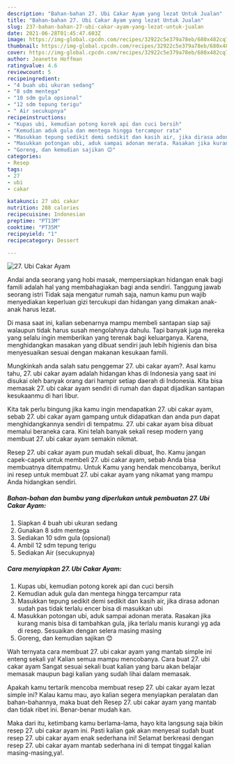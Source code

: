```yaml
---
description: "Bahan-bahan 27. Ubi Cakar Ayam yang lezat Untuk Jualan"
title: "Bahan-bahan 27. Ubi Cakar Ayam yang lezat Untuk Jualan"
slug: 237-bahan-bahan-27-ubi-cakar-ayam-yang-lezat-untuk-jualan
date: 2021-06-28T01:45:47.603Z
image: https://img-global.cpcdn.com/recipes/32922c5e379a78eb/680x482cq70/27-ubi-cakar-ayam-foto-resep-utama.jpg
thumbnail: https://img-global.cpcdn.com/recipes/32922c5e379a78eb/680x482cq70/27-ubi-cakar-ayam-foto-resep-utama.jpg
cover: https://img-global.cpcdn.com/recipes/32922c5e379a78eb/680x482cq70/27-ubi-cakar-ayam-foto-resep-utama.jpg
author: Jeanette Hoffman
ratingvalue: 4.6
reviewcount: 5
recipeingredient:
- "4 buah ubi ukuran sedang"
- "8 sdm mentega"
- "10 sdm gula opsional"
- "12 sdm tepung terigu"
- " Air secukupnya"
recipeinstructions:
- "Kupas ubi, kemudian potong korek api dan cuci bersih"
- "Kemudian aduk gula dan mentega hingga tercampur rata"
- "Masukkan tepung sedikit demi sedikit dan kasih air, jika dirasa adonan sudah pas tidak terlalu encer bisa di masukkan ubi"
- "Masukkan potongan ubi, aduk sampai adonan merata. Rasakan jika kurang manis bisa di tambahkan gula, jika terlalu manis kurangi yg ada di resep. Sesuaikan dengan selera masing masing"
- "Goreng, dan kemudian sajikan 😊"
categories:
- Resep
tags:
- 27
- ubi
- cakar

katakunci: 27 ubi cakar 
nutrition: 288 calories
recipecuisine: Indonesian
preptime: "PT13M"
cooktime: "PT35M"
recipeyield: "1"
recipecategory: Dessert

---
```



![27. Ubi Cakar Ayam](https://img-global.cpcdn.com/recipes/32922c5e379a78eb/680x482cq70/27-ubi-cakar-ayam-foto-resep-utama.jpg)

Andai anda seorang yang hobi masak, mempersiapkan hidangan enak bagi famili adalah hal yang membahagiakan bagi anda sendiri. Tanggung jawab seorang istri Tidak saja mengatur rumah saja, namun kamu pun wajib menyediakan keperluan gizi tercukupi dan hidangan yang dimakan anak-anak harus lezat.

Di masa  saat ini, kalian sebenarnya mampu membeli santapan siap saji walaupun tidak harus susah mengolahnya dahulu. Tapi banyak juga mereka yang selalu ingin memberikan yang terenak bagi keluarganya. Karena, menghidangkan masakan yang dibuat sendiri jauh lebih higienis dan bisa menyesuaikan sesuai dengan makanan kesukaan famili. 



Mungkinkah anda salah satu penggemar 27. ubi cakar ayam?. Asal kamu tahu, 27. ubi cakar ayam adalah hidangan khas di Indonesia yang saat ini disukai oleh banyak orang dari hampir setiap daerah di Indonesia. Kita bisa memasak 27. ubi cakar ayam sendiri di rumah dan dapat dijadikan santapan kesukaanmu di hari libur.

Kita tak perlu bingung jika kamu ingin mendapatkan 27. ubi cakar ayam, sebab 27. ubi cakar ayam gampang untuk didapatkan dan anda pun dapat menghidangkannya sendiri di tempatmu. 27. ubi cakar ayam bisa dibuat memalui beraneka cara. Kini telah banyak sekali resep modern yang membuat 27. ubi cakar ayam semakin nikmat.

Resep 27. ubi cakar ayam pun mudah sekali dibuat, lho. Kamu jangan capek-capek untuk membeli 27. ubi cakar ayam, sebab Anda bisa membuatnya ditempatmu. Untuk Kamu yang hendak mencobanya, berikut ini resep untuk membuat 27. ubi cakar ayam yang nikamat yang mampu Anda hidangkan sendiri.

<!--inarticleads1-->

##### Bahan-bahan dan bumbu yang diperlukan untuk pembuatan 27. Ubi Cakar Ayam:

1. Siapkan 4 buah ubi ukuran sedang
1. Gunakan 8 sdm mentega
1. Sediakan 10 sdm gula (opsional)
1. Ambil 12 sdm tepung terigu
1. Sediakan  Air (secukupnya)




<!--inarticleads2-->

##### Cara menyiapkan 27. Ubi Cakar Ayam:

1. Kupas ubi, kemudian potong korek api dan cuci bersih
1. Kemudian aduk gula dan mentega hingga tercampur rata
1. Masukkan tepung sedikit demi sedikit dan kasih air, jika dirasa adonan sudah pas tidak terlalu encer bisa di masukkan ubi
1. Masukkan potongan ubi, aduk sampai adonan merata. Rasakan jika kurang manis bisa di tambahkan gula, jika terlalu manis kurangi yg ada di resep. Sesuaikan dengan selera masing masing
1. Goreng, dan kemudian sajikan 😊




Wah ternyata cara membuat 27. ubi cakar ayam yang mantab simple ini enteng sekali ya! Kalian semua mampu mencobanya. Cara buat 27. ubi cakar ayam Sangat sesuai sekali buat kalian yang baru akan belajar memasak maupun bagi kalian yang sudah lihai dalam memasak.

Apakah kamu tertarik mencoba membuat resep 27. ubi cakar ayam lezat simple ini? Kalau kamu mau, ayo kalian segera menyiapkan peralatan dan bahan-bahannya, maka buat deh Resep 27. ubi cakar ayam yang mantab dan tidak ribet ini. Benar-benar mudah kan. 

Maka dari itu, ketimbang kamu berlama-lama, hayo kita langsung saja bikin resep 27. ubi cakar ayam ini. Pasti kalian gak akan menyesal sudah buat resep 27. ubi cakar ayam enak sederhana ini! Selamat berkreasi dengan resep 27. ubi cakar ayam mantab sederhana ini di tempat tinggal kalian masing-masing,ya!.

